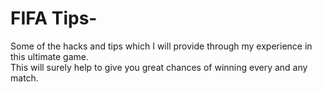 # FIFA Tips-      
    
Some of the hacks and tips which I will provide through my experience in this ultimate game.   
This will surely help to give you great chances of winning every and any match.

  
  
